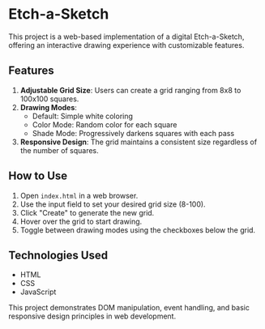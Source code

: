 # Etch-a-Sketch

This project is a web-based implementation of a digital Etch-a-Sketch, offering an interactive drawing experience with customizable features.

## Features

1. **Adjustable Grid Size**: Users can create a grid ranging from 8x8 to 100x100 squares.
2. **Drawing Modes**:
   - Default: Simple white coloring
   - Color Mode: Random color for each square
   - Shade Mode: Progressively darkens squares with each pass
3. **Responsive Design**: The grid maintains a consistent size regardless of the number of squares.

## How to Use

1. Open `index.html` in a web browser.
2. Use the input field to set your desired grid size (8-100).
3. Click "Create" to generate the new grid.
4. Hover over the grid to start drawing.
5. Toggle between drawing modes using the checkboxes below the grid.

## Technologies Used

- HTML
- CSS
- JavaScript

This project demonstrates DOM manipulation, event handling, and basic responsive design principles in web development.

